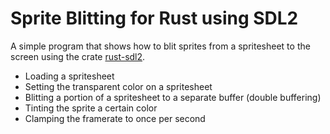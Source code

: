# Sprite Blitting for Rust using SDL2

A simple program that shows how to blit sprites from a
spritesheet to the screen using the crate [rust-sdl2](https://github.com/Rust-SDL2/rust-sdl2).

* Loading a spritesheet
* Setting the transparent color on a spritesheet
* Blitting a portion of a spritesheet to a separate buffer (double buffering)
* Tinting the sprite a certain color
* Clamping the framerate to once per second
